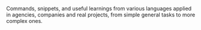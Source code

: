 Commands, snippets, and useful learnings from various languages applied in agencies, companies and real projects, from simple general tasks to more complex ones.
